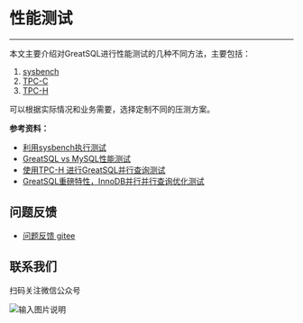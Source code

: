 # 性能测试
---

本文主要介绍对GreatSQL进行性能测试的几种不同方法，主要包括：

1. [sysbench](./3-1-benchmark-sysbench.md)
1. [TPC-C](./3-2-benchmark-tpcc.md)
1. [TPC-H](./3-3-benchmark-tpch.md)

可以根据实际情况和业务需要，选择定制不同的压测方案。

**参考资料：**
- [利用sysbench执行测试](https://mp.weixin.qq.com/s/QPzlrrt7z0ui1ShtA2_P2Q)
- [GreatSQL vs MySQL性能测试](https://mp.weixin.qq.com/s/tjrz7tJYmfvaYzxruNWMzw)
- [使用TPC-H 进行GreatSQL并行查询测试](https://mp.weixin.qq.com/s/9yyKxzMT4Udh-EbX_HAHsQ)
- [GreatSQL重磅特性，InnoDB并行并行查询优化测试](https://mp.weixin.qq.com/s/_LeEtwJlfyvIlxzLoyNVdA)


**问题反馈**
---
- [问题反馈 gitee](https://gitee.com/GreatSQL/GreatSQL-Doc/issues)


**联系我们**
---

扫码关注微信公众号

![输入图片说明](https://images.gitee.com/uploads/images/2021/0802/141935_2ea2c196_8779455.jpeg "greatsql社区-wx-qrcode-0.5m.jpg")
